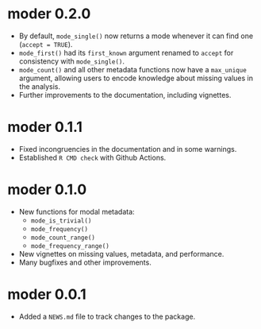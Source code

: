 # moder 0.2.0

-   By default, `mode_single()` now returns a mode whenever it can find one (`accept = TRUE`).
-   `mode_first()` had its `first_known` argument renamed to `accept` for consistency with `mode_single()`.
-   `mode_count()` and all other metadata functions now have a `max_unique` argument, allowing users to encode knowledge about missing values in the analysis.
-   Further improvements to the documentation, including vignettes.

# moder 0.1.1

-   Fixed incongruencies in the documentation and in some warnings.
-   Established ⁠`R CMD check` with Github Actions.

# moder 0.1.0

-   New functions for modal metadata:
    -   `mode_is_trivial()`
    -   `mode_frequency()`
    -   `mode_count_range()`
    -   `mode_frequency_range()`
-   New vignettes on missing values, metadata, and performance.
-   Many bugfixes and other improvements.

# moder 0.0.1

-   Added a `NEWS.md` file to track changes to the package.
